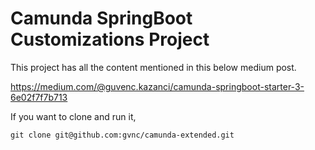 # Camunda SpringBoot Customizations Project 

This project has all the content mentioned in this below medium post.

https://medium.com/@guvenc.kazanci/camunda-springboot-starter-3-6e02f7f7b713

If you want to clone and run it, 

```
git clone git@github.com:gvnc/camunda-extended.git
```
